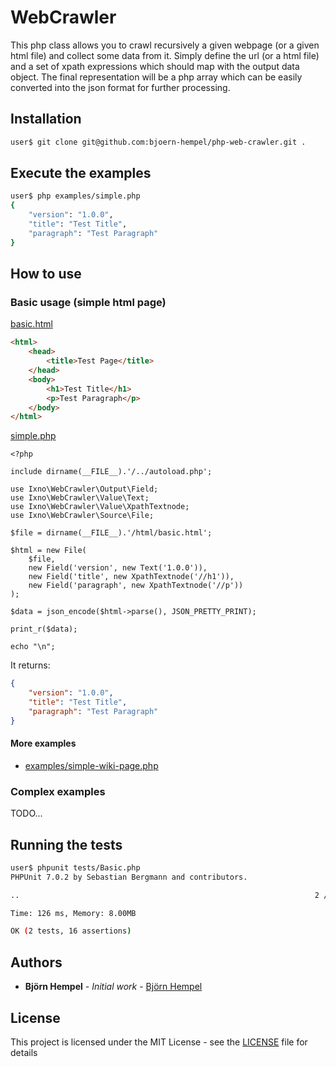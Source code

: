 # WebCrawler

This php class allows you to crawl recursively a given webpage (or a given html file) and collect some data from it. Simply define the url (or a html file) and a set of xpath expressions which should map with the output data object. The final representation will be a php array which can be easily converted into the json format for further processing.

## Installation

```bash
user$ git clone git@github.com:bjoern-hempel/php-web-crawler.git .
```

## Execute the examples

```bash
user$ php examples/simple.php 
{
    "version": "1.0.0",
    "title": "Test Title",
    "paragraph": "Test Paragraph"
}
```

## How to use

### Basic usage (simple html page)

[basic.html](examples/html/basic.html)

```html
<html>
    <head>
        <title>Test Page</title>
    </head>
    <body>
        <h1>Test Title</h1>
        <p>Test Paragraph</p>
    </body>
</html>
```

[simple.php](examples/simple.php)

```php5
<?php

include dirname(__FILE__).'/../autoload.php';

use Ixno\WebCrawler\Output\Field;
use Ixno\WebCrawler\Value\Text;
use Ixno\WebCrawler\Value\XpathTextnode;
use Ixno\WebCrawler\Source\File;

$file = dirname(__FILE__).'/html/basic.html';

$html = new File(
    $file,
    new Field('version', new Text('1.0.0')),
    new Field('title', new XpathTextnode('//h1')),
    new Field('paragraph', new XpathTextnode('//p'))
);

$data = json_encode($html->parse(), JSON_PRETTY_PRINT);

print_r($data);

echo "\n";
```

It returns:

```json
{
    "version": "1.0.0",
    "title": "Test Title",
    "paragraph": "Test Paragraph"
}
```

#### More examples

* [examples/simple-wiki-page.php](examples/simple-wiki-page.php)

### Complex examples

TODO...

## Running the tests

```bash
user$ phpunit tests/Basic.php 
PHPUnit 7.0.2 by Sebastian Bergmann and contributors.

..                                                                  2 / 2 (100%)

Time: 126 ms, Memory: 8.00MB

OK (2 tests, 16 assertions)
```

## Authors

* **Björn Hempel** - *Initial work* - [Björn Hempel](https://github.com/bjoern-hempel)

## License

This project is licensed under the MIT License - see the [LICENSE](LICENSE) file for details
